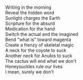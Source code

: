 Writing in the morning\
Reveal the hidden word\
Sunlight charges the Earth\
Scripture for the absurd\
Medication for the hand\
Switch the actual and the imagined\
Bend "what is" toward magenta\
Create a frenzy of skeletal magic\
A neck for the coyote to suck\
Another neck for Anubis to suck\
The cactus will end what we don't\
Honeysuckles rule our lives\
I mean, surely we don't